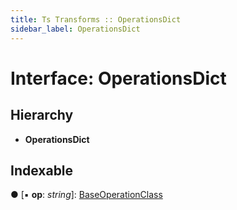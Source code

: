 ```yaml
---
title: Ts Transforms :: OperationsDict
sidebar_label: OperationsDict
---
```


# Interface: OperationsDict

## Hierarchy

* **OperationsDict**

## Indexable

● \[▪ **op**: *string*\]: [BaseOperationClass](../overview.md#baseoperationclass)
